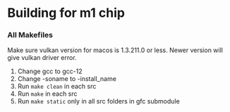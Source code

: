 # Building for m1 chip

### All Makefiles

Make sure vulkan version for macos is 1.3.211.0 or less. Newer version will give vulkan driver error.

1. Change gcc to gcc-12
1. Change -soname to -install_name
1. Run `make clean` in each src
1. Run `make` in each src
1. Run `make static` only in all src folders in gfc submodule
